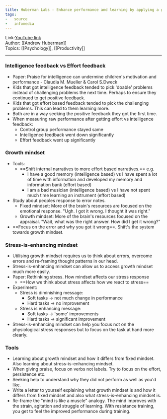 ```yaml
---
title: Huberman Labs - Enhance performance and learning by applying a growth mindset
tags:
-   source
-   infomedia
---
```

Link:[YouTube link](https://www.youtube.com/watch?v=aQDOU3hPci0)  
Author: [[Andrew Huberman]]  
Topics: [[Psychology]], [[Productivity]]  

---

### Intelligence feedback vs Effort feedback
-   Paper: Praise for intelligence can undermine children's motivation and performance - Claudia
    M. Mueller & Carol S.Dweck  
-   Kids that got intelligence feedback tended to pick 'doable' problems instead of challenging
    problems the next time. Perhaps to ensure they continued to get positive feedback.  
-   Kids that got effort based feedback tended to pick the challenging problems. This can lead to
    them learning more.  
-   Both are in a way seeking the positive feedback they got the first time.  
-   When measuring raw performance after getting effort vs intelligence feedback:  
    -   Control group performance stayed same  
    -   Intelligence feedback went down significantly  
    -   Effort feedback went up significantly  

### Growth mindset
-   Tools:  
    -   ==Shift internal narratives to more effort based narratives.== e.g.
        -   I have a good memory (intelligence based) vs I have spent a lot of time with information
            and developed my memory and information bank (effort based)
        -   I am a bad musician (intelligence based) vs I have not spent much time learning an
            instrument (effort based)
-   Study about peoples response to error notes.
    -   Fixed mindset: More of the brain's resources are focused on the emotional response. "Ugh. I
        got it wrong. I thought it was right."
    -   Growth mindset: More of the brain's resources focused on the appraisal. "Wait, what was the
        right answer. How did I get it wrong?"
-   ==Focus on the error and why you got it wrong==. Shift's the system towards growth mindset.

### Stress-is-enhancing mindset
-   Utilising growth mindset requires us to think about errors, overcome errors and re-framing thought
    patterns in our head.  
-   Stress-is-enhancing mindset can allow us to access growth mindset much more easily.  
-   Paper: Rethinking stress. How mindset affects our stress response
    -   ==How we think about stress affects how we react to stress==
-   Experiment:
    -   Stress is diminishing message:
        -   Soft tasks -> not much change in performance
        -   Hard tasks -> no improvement
    -   Stress is enhancing message:
        -   Soft tasks -> 'some' improvements
        -   Hard tasks -> significant improvement
-   Stress-is-enhancing mindset can help you focus not on the physiological stress responses but to
    focus on the task at hand more clearly.

### Tools
-   Learning about growth mindset and how it differs from fixed mindset. Also learning about
    stress-is-enhancing mindset.
-   When giving praise, focus on verbs not labels. Try to focus on the effort, persistence etc.
-   Seeking help to understand why they did not perform as well as you'd like.
-   Write a letter to yourself explaining what growth mindset is and how it differs from fixed mindset
    and also what stress-is-enhancing mindset is.
-   Re-frame the "mind is like a muscle" analogy. The mind improves with the strain, agitation and
    struggle of learning. With resistance training, you get to feel the improved performance during
    training.

